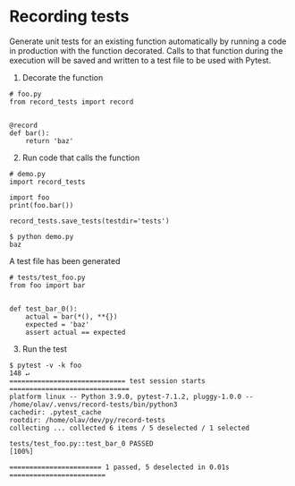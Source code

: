 # Recording tests

Generate unit tests for an existing function automatically by running a code in production
with the function decorated. Calls to that function during the execution will be saved and 
written to a test file to be used with Pytest.

1. Decorate the function
~~~
# foo.py
from record_tests import record


@record
def bar():
    return 'baz'
~~~

2. Run code that calls the function
~~~
# demo.py
import record_tests

import foo
print(foo.bar())

record_tests.save_tests(testdir='tests')
~~~

~~~
$ python demo.py
baz
~~~

A test file has been generated
~~~
# tests/test_foo.py
from foo import bar


def test_bar_0():
    actual = bar(*(), **{})
    expected = 'baz'
    assert actual == expected
~~~

3. Run the test
~~~
$ pytest -v -k foo                                                                                                                                                                                   148 ↵
============================= test session starts ==============================
platform linux -- Python 3.9.0, pytest-7.1.2, pluggy-1.0.0 -- /home/olav/.venvs/record-tests/bin/python3
cachedir: .pytest_cache
rootdir: /home/olav/dev/py/record-tests
collecting ... collected 6 items / 5 deselected / 1 selected

tests/test_foo.py::test_bar_0 PASSED                                     [100%]

======================= 1 passed, 5 deselected in 0.01s ========================
~~~
    
